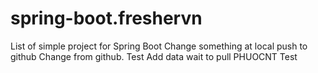 # spring-boot.freshervn
List of simple project for Spring Boot
Change something at local push to github
Change from github.
Test
Add data wait to pull
PHUOCNT Test
